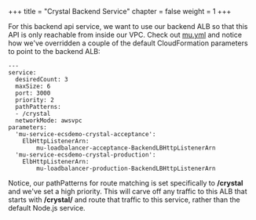 +++
title = "Crystal Backend Service"
chapter = false
weight = 1
+++

For this backend api service, we want to use our backend ALB so that this API
is only reachable from inside our VPC. Check out
[mu.yml](https://github.com/brentley/ecsdemo-crystal/blob/master/mu.yml) and notice
how we've overridden a couple of the default CloudFormation parameters to point to
the backend ALB:

```
---
service:
  desiredCount: 3
  maxSize: 6
  port: 3000
  priority: 2
  pathPatterns:
  - /crystal
  networkMode: awsvpc
parameters:
  'mu-service-ecsdemo-crystal-acceptance':
    ElbHttpListenerArn:
        mu-loadbalancer-acceptance-BackendLBHttpListenerArn
  'mu-service-ecsdemo-crystal-production':
    ElbHttpListenerArn:
        mu-loadbalancer-production-BackendLBHttpListenerArn
```

Notice, our pathPatterns for route matching is set specifically to **/crystal**
and we've set a high priority.  This will carve off any traffic to this ALB
that starts with **/crystal/** and route that traffic to this service, rather than
the default Node.js service.
